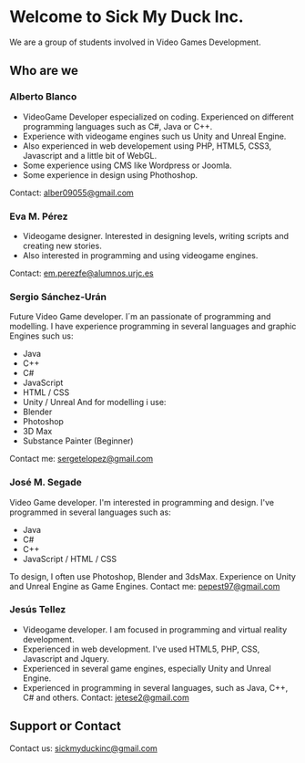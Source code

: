 ﻿# Welcome to Sick My Duck Inc.

We are a group of students involved in Video Games Development.

## Who are we

### Alberto Blanco

- VideoGame Developer especialized on coding. Experienced on different programming languages such as C#, Java or C++. 
- Experience with videogame engines such us Unity and Unreal Engine.
- Also experienced in web developement using PHP, HTML5, CSS3, Javascript and a little bit of WebGL. 
- Some experience using CMS like Wordpress or Joomla.
- Some experience in design using Phothoshop.

Contact: alber09055@gmail.com

### Eva M. Pérez
- Videogame designer. Interested in designing levels, writing scripts and creating new stories.
- Also interested in programming and using videogame engines. 

Contact: em.perezfe@alumnos.urjc.es
### Sergio Sánchez-Urán

Future Video Game developer. I´m an passionate of programming and modelling. 
I have experience programming in several languages and graphic Engines such us:
- Java
- C++
- C#
- JavaScript
- HTML / CSS
- Unity / Unreal
And for modelling i use:
- Blender
- Photoshop
- 3D Max
- Substance Painter (Beginner)

Contact me: sergetelopez@gmail.com

### José M. Segade

Video Game developer. I'm interested in programming and design. I've programmed in several languages such as:
- Java 
- C#
- C++
- JavaScript / HTML / CSS

To design, I often use Photoshop, Blender and 3dsMax. Experience on Unity and Unreal Engine as Game Engines. Contact me: <pepest97@gmail.com>

### Jesús Tellez
- Videogame developer. I am focused in programming and virtual reality development.
- Experienced in web development. I've used HTML5, PHP, CSS, Javascript and Jquery.
- Experienced in several game engines, especially Unity and Unreal Engine.
- Experienced in programming in several languages, such as Java, C++, C# and others.
Contact: jetese2@gmail.com

## Support or Contact

Contact us: <sickmyduckinc@gmail.com>
